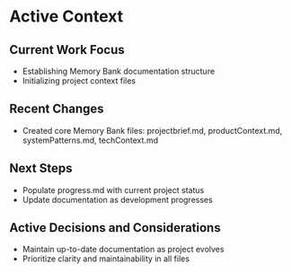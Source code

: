 # Active Context

## Current Work Focus
- Establishing Memory Bank documentation structure
- Initializing project context files

## Recent Changes
- Created core Memory Bank files: projectbrief.md, productContext.md, systemPatterns.md, techContext.md

## Next Steps
- Populate progress.md with current project status
- Update documentation as development progresses

## Active Decisions and Considerations
- Maintain up-to-date documentation as project evolves
- Prioritize clarity and maintainability in all files 